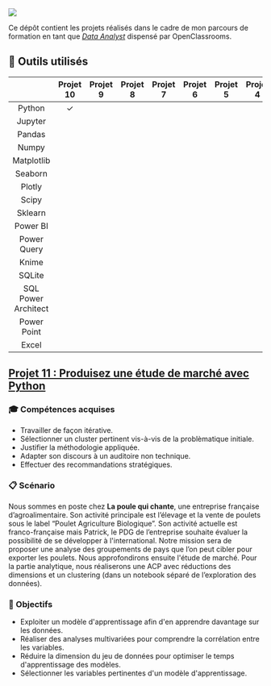 <img src='https://blog.openclassrooms.com/en/wp-content/uploads/sites/4/2018/11/Blog_logo-300x132.jpg'>

Ce dépôt contient les projets réalisés dans le cadre de mon parcours de formation en tant que *[Data Analyst](https://openclassrooms.com/fr/paths/324-data-analyst)* dispensé par OpenClassrooms.
## &#128295; Outils utilisés
|                   |Projet 10 |Projet 9 |Projet 8 |Projet 7 |Projet 6 |Projet 5 |Projet 4 |Projet 3 |Projet 2 |
|:-----------------:|:--------:|:-------:|:-------:|:-------:|:-------:|:-------:|:-------:|:-------:|:-------:|
|Python             |&#10003;  |         |         |         |         |         |         |         |         |
|Jupyter            |          |         |         |         |         |         |         |         |         |
|Pandas             |          |         |         |         |         |         |         |         |         |
|Numpy              |          |         |         |         |         |         |         |         |         |
|Matplotlib         |          |         |         |         |         |         |         |         |         |
|Seaborn            |          |         |         |         |         |         |         |         |         |
|Plotly             |          |         |         |         |         |         |         |         |         |
|Scipy              |          |         |         |         |         |         |         |         |         |
|Sklearn            |          |         |         |         |         |         |         |         |         |
|Power BI           |          |         |         |         |         |         |         |         |         |
|Power Query        |          |         |         |         |         |         |         |         |         |
|Knime              |          |         |         |         |         |         |         |         |         |
|SQLite             |          |         |         |         |         |         |         |         |         |
|SQL Power Architect|          |         |         |         |         |         |         |         |         |
|Power Point        |          |         |         |         |         |         |         |         |         |
|Excel              |          |         |         |         |         |         |         |         |         |

## [Projet 11 : Produisez une étude de marché avec Python](./Etude_de_marché/)

### &#127891; Compétences acquises
* Travailler de façon itérative.
* Sélectionner un cluster pertinent vis-à-vis de la problèmatique initiale.
* Justifier la méthodologie appliquée.
* Adapter son discours à un auditoire non technique.
* Effectuer des recommandations stratégiques.

### &#128203; Scénario
Nous sommes en poste chez **La poule qui chante**, une entreprise française d’agroalimentaire. Son activité principale est l’élevage et la vente de poulets sous le label “Poulet Agriculture Biologique”. 
Son activité actuelle est franco-française mais Patrick, le PDG de l’entreprise souhaite évaluer la possibilité de se développer à l'international.
Notre mission sera de proposer une analyse des groupements de pays que l’on peut cibler pour exporter les poulets. Nous approfondirons ensuite l'étude de marché.
Pour la partie analytique, nous réaliserons une ACP avec réductions des dimensions et un clustering (dans un notebook séparé de l’exploration des données).

### &#127919; Objectifs
* Exploiter un modèle d'apprentissage afin d'en apprendre davantage sur les données.
* Réaliser des analyses multivariées pour comprendre la corrélation entre les variables.
* Réduire la dimension du jeu de données pour optimiser le temps d'apprentissage des modèles.
* Sélectionner les variables pertinentes d'un modèle d'apprentissage.
